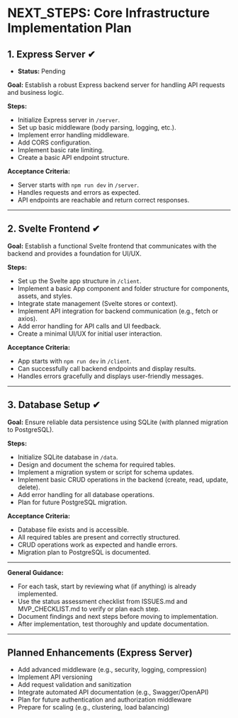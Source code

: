 # NEXT_STEPS: Core Infrastructure Implementation Plan

## 1. Express Server ✔

- **Status:** Pending

**Goal:** Establish a robust Express backend server for handling API requests and business logic.

**Steps:**

- Initialize Express server in `/server`.
- Set up basic middleware (body parsing, logging, etc.).
- Implement error handling middleware.
- Add CORS configuration.
- Implement basic rate limiting.
- Create a basic API endpoint structure.

**Acceptance Criteria:**

- Server starts with `npm run dev` in `/server`.
- Handles requests and errors as expected.
- API endpoints are reachable and return correct responses.

---

## 2. Svelte Frontend ✔

**Goal:** Establish a functional Svelte frontend that communicates with the backend and provides a foundation for UI/UX.

**Steps:**

- Set up the Svelte app structure in `/client`.
- Implement a basic App component and folder structure for components, assets, and styles.
- Integrate state management (Svelte stores or context).
- Implement API integration for backend communication (e.g., fetch or axios).
- Add error handling for API calls and UI feedback.
- Create a minimal UI/UX for initial user interaction.

**Acceptance Criteria:**

- App starts with `npm run dev` in `/client`.
- Can successfully call backend endpoints and display results.
- Handles errors gracefully and displays user-friendly messages.

---

## 3. Database Setup ✔

**Goal:** Ensure reliable data persistence using SQLite (with planned migration to PostgreSQL).

**Steps:**

- Initialize SQLite database in `/data`.
- Design and document the schema for required tables.
- Implement a migration system or script for schema updates.
- Implement basic CRUD operations in the backend (create, read, update, delete).
- Add error handling for all database operations.
- Plan for future PostgreSQL migration.

**Acceptance Criteria:**

- Database file exists and is accessible.
- All required tables are present and correctly structured.
- CRUD operations work as expected and handle errors.
- Migration plan to PostgreSQL is documented.

---

**General Guidance:**

- For each task, start by reviewing what (if anything) is already implemented.
- Use the status assessment checklist from ISSUES.md and MVP_CHECKLIST.md to verify or plan each step.
- Document findings and next steps before moving to implementation.
- After implementation, test thoroughly and update documentation.

---

## Planned Enhancements (Express Server)

- Add advanced middleware (e.g., security, logging, compression)
- Implement API versioning
- Add request validation and sanitization
- Integrate automated API documentation (e.g., Swagger/OpenAPI)
- Plan for future authentication and authorization middleware
- Prepare for scaling (e.g., clustering, load balancing)
